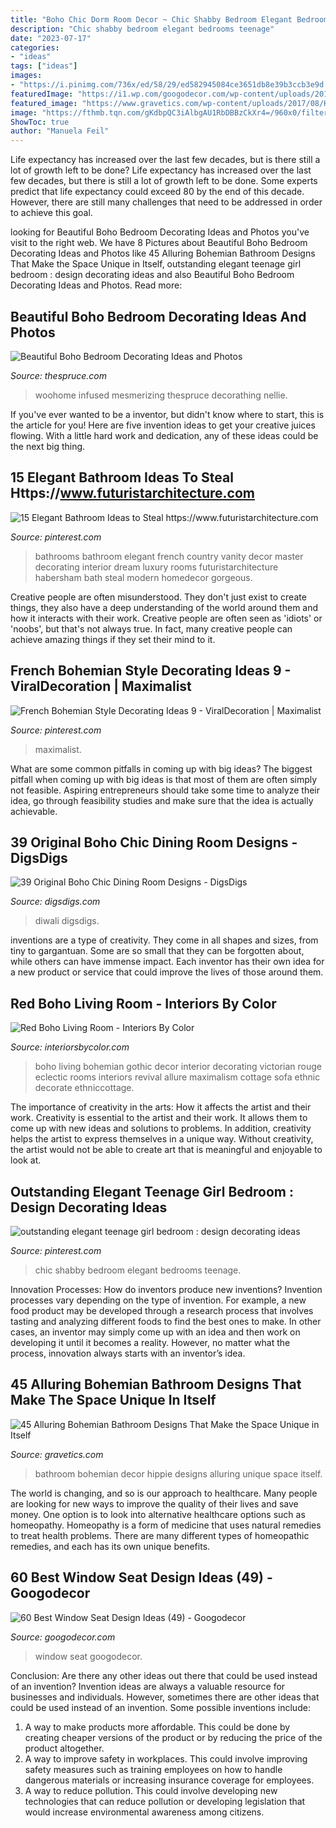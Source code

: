 ```yaml
---
title: "Boho Chic Dorm Room Decor ~ Chic Shabby Bedroom Elegant Bedrooms Teenage"
description: "Chic shabby bedroom elegant bedrooms teenage"
date: "2023-07-17"
categories:
- "ideas"
tags: ["ideas"]
images:
- "https://i.pinimg.com/736x/ed/58/29/ed582945084ce3651db8e39b3ccb3e9d.jpg"
featuredImage: "https://i1.wp.com/googodecor.com/wp-content/uploads/2019/01/60-Best-Window-Seat-Design-Ideas-49.jpg?fit=1200%2C1731&amp;ssl=1"
featured_image: "https://www.gravetics.com/wp-content/uploads/2017/08/Hippie-Style-Bathroom-Decor.jpg"
image: "https://fthmb.tqn.com/gKdbpQC3iAlbgAU1RbDBBzCkXr4=/960x0/filters:no_upscale():max_bytes(150000):strip_icc()/boho-bedroom-10-58d443ec5f9b584683b1dfcb.jpg"
ShowToc: true
author: "Manuela Feil"
---
```



Life expectancy has increased over the last few decades, but is there still a lot of growth left to be done?
Life expectancy has increased over the last few decades, but there is still a lot of growth left to be done. Some experts predict that life expectancy could exceed 80 by the end of this decade. However, there are still many challenges that need to be addressed in order to achieve this goal.

	

		
looking for Beautiful Boho Bedroom Decorating Ideas and Photos you've visit to the right web. We have 8 Pictures about Beautiful Boho Bedroom Decorating Ideas and Photos like 45 Alluring Bohemian Bathroom Designs That Make the Space Unique in Itself, outstanding elegant teenage girl bedroom : design decorating ideas and also Beautiful Boho Bedroom Decorating Ideas and Photos. Read more:
		
    
## Beautiful Boho Bedroom Decorating Ideas And Photos

<img loading=lazy src="https://fthmb.tqn.com/gKdbpQC3iAlbgAU1RbDBBzCkXr4=/960x0/filters:no_upscale():max_bytes(150000):strip_icc()/boho-bedroom-10-58d443ec5f9b584683b1dfcb.jpg" onerror="this.onerror=null;this.src='https://tse3.mm.bing.net/th?id=OIP.hSKY9j0ofRQh4uXN2u2zPAHaNO&amp;pid=15.1';" alt="Beautiful Boho Bedroom Decorating Ideas and Photos">

_Source: thespruce.com_

>woohome infused mesmerizing thespruce decorathing nellie. 

	

If you've ever wanted to be a inventor, but didn't know where to start, this is the article for you! Here are five invention ideas to get your creative juices flowing. With a little hard work and dedication, any of these ideas could be the next big thing.

    
## 15 Elegant Bathroom Ideas To Steal Https://www.futuristarchitecture.com

<img loading=lazy src="https://i.pinimg.com/736x/de/57/61/de576102a8195eb16ae894b45a73db20.jpg" onerror="this.onerror=null;this.src='https://tse1.mm.bing.net/th?id=OIP.U0kf32BWk7Y4H0XKBD_hWQHaLF&amp;pid=15.1';" alt="15 Elegant Bathroom Ideas to Steal https://www.futuristarchitecture.com">

_Source: pinterest.com_

>bathrooms bathroom elegant french country vanity decor master decorating interior dream luxury rooms futuristarchitecture habersham bath steal modern homedecor gorgeous. 

	

Creative people are often misunderstood. They don't just exist to create things, they also have a deep understanding of the world around them and how it interacts with their work. Creative people are often seen as 'idiots' or 'noobs', but that's not always true. In fact, many creative people can achieve amazing things if they set their mind to it.

    
## French Bohemian Style Decorating Ideas 9 - ViralDecoration | Maximalist

<img loading=lazy src="https://i.pinimg.com/736x/ed/58/29/ed582945084ce3651db8e39b3ccb3e9d.jpg" onerror="this.onerror=null;this.src='https://tse2.mm.bing.net/th?id=OIP.Kr7ygb2FBS0X9ZBOyXq52QHaLH&amp;pid=15.1';" alt="French Bohemian Style Decorating Ideas 9 - ViralDecoration | Maximalist">

_Source: pinterest.com_

>maximalist. 

	

What are some common pitfalls in coming up with big ideas?
The biggest pitfall when coming up with big ideas is that most of them are often simply not feasible. Aspiring entrepreneurs should take some time to analyze their idea, go through feasibility studies and make sure that the idea is actually achievable.

    
## 39 Original Boho Chic Dining Room Designs - DigsDigs

<img loading=lazy src="https://www.digsdigs.com/photos/original-boho-chic-dining-room-designs-21.jpg" onerror="this.onerror=null;this.src='https://tse4.mm.bing.net/th?id=OIP.mdz9y6l2bd6BpeMZRYSkxAHaKt&amp;pid=15.1';" alt="39 Original Boho Chic Dining Room Designs - DigsDigs">

_Source: digsdigs.com_

>diwali digsdigs. 

	

inventions are a type of creativity. They come in all shapes and sizes, from tiny to gargantuan. Some are so small that they can be forgotten about, while others can have immense impact. Each inventor has their own idea for a new product or service that could improve the lives of those around them.

    
## Red Boho Living Room - Interiors By Color

<img loading=lazy src="https://www.interiorsbycolor.com/wp-content/uploads/2014/03/red-boho-eclectic-living-room.jpg" onerror="this.onerror=null;this.src='https://tse2.mm.bing.net/th?id=OIP.p6P1Qp7C-QlXKhQ0whmDDwHaKC&amp;pid=15.1';" alt="Red Boho Living Room - Interiors By Color">

_Source: interiorsbycolor.com_

>boho living bohemian gothic decor interior decorating victorian rouge eclectic rooms interiors revival allure maximalism cottage sofa ethnic decorate ethniccottage. 

	

The importance of creativity in the arts: How it affects the artist and their work.
Creativity is essential to the artist and their work. It allows them to come up with new ideas and solutions to problems. In addition, creativity helps the artist to express themselves in a unique way. Without creativity, the artist would not be able to create art that is meaningful and enjoyable to look at.

    
## Outstanding Elegant Teenage Girl Bedroom : Design Decorating Ideas

<img loading=lazy src="https://i.pinimg.com/736x/7e/5a/e5/7e5ae5a3046260e0dc5ea810245685a6.jpg" onerror="this.onerror=null;this.src='https://tse1.mm.bing.net/th?id=OIP.de4FAh_hPl2jvtctmZMdQQHaLK&amp;pid=15.1';" alt="outstanding elegant teenage girl bedroom : design decorating ideas">

_Source: pinterest.com_

>chic shabby bedroom elegant bedrooms teenage. 

	

Innovation Processes: How do inventors produce new inventions?
Invention processes vary depending on the type of invention. For example, a new food product may be developed through a research process that involves tasting and analyzing different foods to find the best ones to make. In other cases, an inventor may simply come up with an idea and then work on developing it until it becomes a reality. However, no matter what the process, innovation always starts with an inventor’s idea.

    
## 45 Alluring Bohemian Bathroom Designs That Make The Space Unique In Itself

<img loading=lazy src="https://www.gravetics.com/wp-content/uploads/2017/08/Hippie-Style-Bathroom-Decor.jpg" onerror="this.onerror=null;this.src='https://tse4.mm.bing.net/th?id=OIP.7H1I_-4SU6lpr3aTCCkSUQHaLH&amp;pid=15.1';" alt="45 Alluring Bohemian Bathroom Designs That Make the Space Unique in Itself">

_Source: gravetics.com_

>bathroom bohemian decor hippie designs alluring unique space itself. 

	

The world is changing, and so is our approach to healthcare. Many people are looking for new ways to improve the quality of their lives and save money. One option is to look into alternative healthcare options such as homeopathy. Homeopathy is a form of medicine that uses natural remedies to treat health problems. There are many different types of homeopathic remedies, and each has its own unique benefits.

    
## 60 Best Window Seat Design Ideas (49) - Googodecor

<img loading=lazy src="https://i1.wp.com/googodecor.com/wp-content/uploads/2019/01/60-Best-Window-Seat-Design-Ideas-49.jpg?fit=1200%2C1731&amp;ssl=1" onerror="this.onerror=null;this.src='https://tse1.mm.bing.net/th?id=OIP.N69lmwzJ_3ff3RfmcoUrPQHaKr&amp;pid=15.1';" alt="60 Best Window Seat Design Ideas (49) - Googodecor">

_Source: googodecor.com_

>window seat googodecor. 

	

Conclusion: Are there any other ideas out there that could be used instead of an invention?
Invention ideas are always a valuable resource for businesses and individuals. However, sometimes there are other ideas that could be used instead of an invention. Some possible inventions include:
1. A way to make products more affordable. This could be done by creating cheaper versions of the product or by reducing the price of the product altogether.
2. A way to improve safety in workplaces. This could involve improving safety measures such as training employees on how to handle dangerous materials or increasing insurance coverage for employees.
3. A way to reduce pollution. This could involve developing new technologies that can reduce pollution or developing legislation that would increase environmental awareness among citizens.


